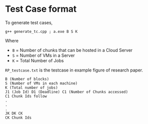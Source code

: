 # Test Case format

To generate test cases,
```
g++ generate_tc.cpp ; a.exe B S K
```
Where
- `B` = Number of chunks that can be hosted in a Cloud Server
- `S` = Number of VMs in a Server
- `K` = Total Number of Jobs

`RP_testcase.txt` is the testcase in example figure of research paper.

```
B (Number of blocks)
S (Number of VMs in each machine)
K (Total number of jobs)
J1 (Job Id) D1 (Deadline) C1 (Number of Chunks accessed)
C1 Chunk Ids follow
.
.
.
JK DK CK
CK Chunk Ids
```

